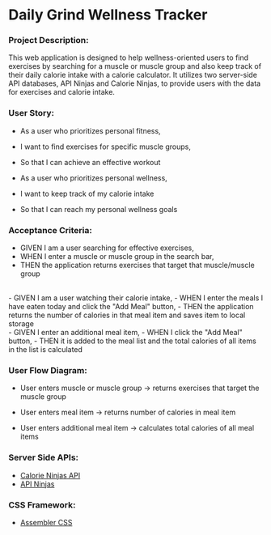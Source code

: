 # Daily Grind Wellness Tracker

###  Project Description: 
This web application is designed to help wellness-oriented users to find exercises by searching for a muscle or muscle group and also keep track of their daily calorie intake with a calorie calculator. It utilizes two server-side API databases, API Ninjas and Calorie Ninjas, to provide users with the data for exercises and calorie intake. 
### User Story:

- As a user who prioritizes personal fitness,
- I want to find exercises for specific muscle groups,
- So that I can achieve an effective workout

- As a user who prioritizes personal wellness, 
- I want to keep track of my calorie intake
- So that I can reach my personal wellness goals


### Acceptance Criteria:
- GIVEN I am a user searching for effective exercises,
- WHEN I enter a muscle or muscle group in the search bar,
- THEN the application returns exercises that target that muscle/muscle group  
<br> 
- GIVEN I am a user watching their calorie intake, 
- WHEN I enter the meals I have eaten today and click the "Add Meal" button, 
- THEN the application returns the number of calories in that meal item and saves item to local storage  
<br>
- GIVEN I enter an additional meal item,
- WHEN I click the "Add Meal" button,
- THEN it is added to the meal list and the total calories of all items in the list is calculated  

### User Flow Diagram: 
- User enters muscle or muscle group →  returns exercises that target the muscle group  

- User enters meal item → returns number of calories in meal item  

- User enters additional meal item → calculates total calories of all meal items  


### Server Side APIs:
- [Calorie Ninjas API](https://calorieninjas.com/api)
- [API Ninjas](https://api-ninjas.com/) 

### CSS Framework:
- [Assembler CSS](https://asmcss.com/)  